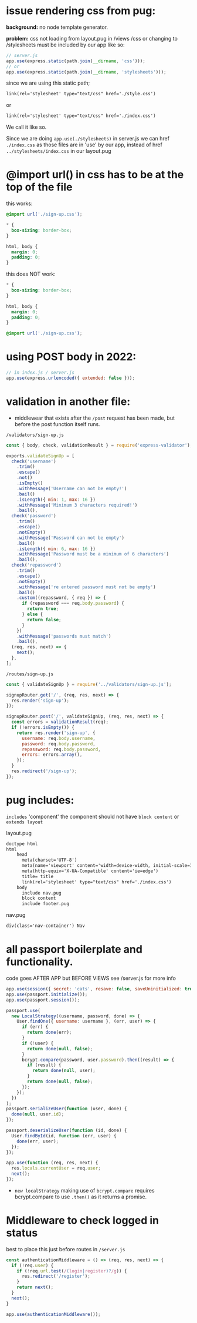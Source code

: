 # issue rendering css from pug:

**background:**
no node template generator.

**problem:**
css not loading from layout.pug in /views
/css or changing to /stylesheets must be included by our app like so:
```js
// server.js
app.use(express.static(path.join(__dirname, 'css')));
// or
app.use(express.static(path.join(__dirname, 'stylesheets')));
```

since we are using this static path;
```html
link(rel='stylesheet' type="text/css" href='./style.css')
```
or
```html
link(rel='stylesheet' type="text/css" href='./index.css')
```

We call it like so.

Since we are doing `app.use(./stylesheets)` in server.js we can href `./index.css` as those files are in 'use' by our app, instead of href `../stylesheets/index.css` in our layout.pug


# @import url() in css has to be at the top of the file

this works:
```css
@import url('./sign-up.css');

* {
  box-sizing: border-box;
}

html, body {
  margin: 0;
  padding: 0;
}
```

this does NOT work:
```css
* {
  box-sizing: border-box;
}

html, body {
  margin: 0;
  padding: 0;
}

@import url('./sign-up.css');
```


# using POST body in 2022:

```js
// in index.js / server.js
app.use(express.urlencoded({ extended: false }));
```


# validation in another file:

- middlewear that exists after the `/post` request has been made, but before the post function itself runs.

`/validators/sign-up.js`
```js
const { body, check, validationResult } = require('express-validator');

exports.validateSignUp = [
  check('username')
    .trim()
    .escape()
    .not()
    .isEmpty()
    .withMessage('Username can not be empty!')
    .bail()
    .isLength({ min: 1, max: 16 })
    .withMessage('Minimum 3 characters required!')
    .bail(),
  check('password')
    .trim()
    .escape()
    .notEmpty()
    .withMessage('Password can not be empty')
    .bail()
    .isLength({ min: 6, max: 16 })
    .withMessage('Password must be a minimum of 6 characters')
    .bail(),
  check('repassword')
    .trim()
    .escape()
    .notEmpty()
    .withMessage('re entered password must not be empty')
    .bail()
    .custom((repassword, { req }) => {
      if (repassword === req.body.password) {
        return true;
      } else {
        return false;
      }
    })
    .withMessage('passwords must match')
    .bail(),
  (req, res, next) => {
    next();
  },
];
```
`/routes/sign-up.js`
```js
const { validateSignUp } = require('../validators/sign-up.js');

signupRouter.get('/', (req, res, next) => {
  res.render('sign-up');
});

signupRouter.post('/', validateSignUp, (req, res, next) => {
  const errors = validationResult(req);
  if (!errors.isEmpty()) {
    return res.render('sign-up', {
      username: req.body.username,
      password: req.body.password,
      repassword: req.body.password,
      errors: errors.array(),
    });
  }
  res.redirect('/sign-up');
});
```


# pug includes:

`includes` 'component' the component should not have `block content` or `extends layout`

layout.pug
```html
doctype html
html
    head
      meta(charset='UTF-8')
      meta(name='viewport' content='width=device-width, initial-scale=1.0')
      meta(http-equiv='X-UA-Compatible' content='ie=edge')
      title= title
      link(rel='stylesheet' type="text/css" href='./index.css')
    body
      include nav.pug
      block content
      include footer.pug
```
nav.pug
```html
div(class='nav-container') Nav
```



# all passport boilerplate and functionality.

code goes AFTER APP but BEFORE VIEWS see /server.js for more info

```js
app.use(session({ secret: 'cats', resave: false, saveUninitialized: true }));
app.use(passport.initialize());
app.use(passport.session());

passport.use(
  new LocalStrategy((username, password, done) => {
    User.findOne({ username: username }, (err, user) => {
      if (err) {
        return done(err);
      }
      if (!user) {
        return done(null, false);
      }
      bcrypt.compare(password, user.password).then((result) => {
        if (result) {
          return done(null, user);
        }
        return done(null, false);
      });
    });
  })
);
passport.serializeUser(function (user, done) {
  done(null, user.id);
});

passport.deserializeUser(function (id, done) {
  User.findById(id, function (err, user) {
    done(err, user);
  });
});

app.use(function (req, res, next) {
  res.locals.currentUser = req.user;
  next();
});
```

- `new localStrategy` making use of `bcrypt.compare` requires bcrypt.compare to use `.then()` as it returns a promise.


# Middleware to check logged in status

best to place this just before routes in `/server.js`


```js
const authenticationMiddleware = () => (req, res, next) => {
  if (!req.user) {
    if (!req.url.test(/(login|register)?/g)) {
      res.redirect('/register');
    }
    return next();
  }
  next();
}

app.use(authenticationMiddleware());
```